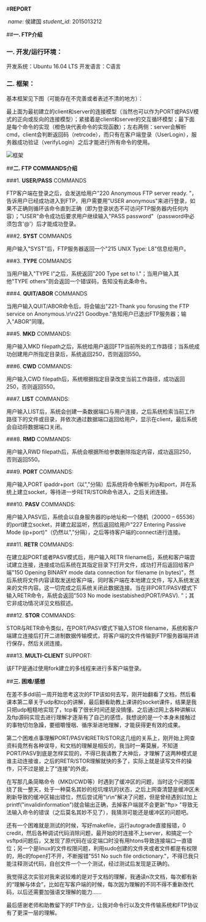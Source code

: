 #**REPORT**

​                                                                                                                                               *name*: 侯建国    *student_id*: 2015013212

##**一. FTP介绍**

### 一. 开发/运行环境：

开发系统：Ubuntu 16.04 LTS       开发语言：C语言

### 二. 框架：

基本框架见下图（可能存在不完善或者表述不清的地方）：

最上面为最初建立的client和server的连接模型（当然也可以作为PORT或PASV模式的正向或反向的连接模型）；紧接着是client和server的交互循环模型；最下面是每个命令的实现（橙色块代表命令的实现函数）；左右两侧：server会解析cmd，client会判断返回码（retrcode），而只有在客户端登录（UserLogin），服务器成功验证（verifyLogin）之后才能进行所有命令的使用。

![框架](C:\Users\hjg\Desktop\2017年秋季学期\计算机与网络体系结构(1)\框架.png)

##**二. FTP COMMANDS介绍**

###1. **USER/PASS** COMMANDS

FTP客户端在登录之后，会发送给用户"220 Anonymous FTP server ready. "，告诉用户已经成功进入到FTP，用户需要用"USER anonymous"来进行登录，如果不正确则循环该命令直到正确（即为登录状态不可访问FTP服务器内任何内容）；"USER"命令成功后要求用户继续输入"PASS password"（password中必须包含'@'）后才能成功登录。

###2. **SYST** COMMANDS

用户输入"SYST"后，FTP服务器返回一个"215 UNIX Type: L8"信息给用户。

###3. **TYPE** COMMANDS

当用户输入"TYPE I"之后，系统返回"200 Type set to I."；当用户输入其他"TYPE others"则会返回一个错误码，告知没有此条命令。

###4. **QUIT/ABOR** COMMANDS

当用户输入QUIT/ABOR命令后，将会输出"221-Thank you forusing the FTP service on Anonymous.\r\n221 Goodbye."告知用户已退出FTP服务器；输入"ABOR"同理。

###5. **MKD** COMMANDS:

用户输入MKD filepath之后，系统给用户返回FTP当前所处的工作路径；当系统成功创建用户所指定目录后，系统返回250，否则返回550。

###6. **CWD** COMMANDS:

用户输入CWD filepath后，系统根据指定目录改变当前工作路径，成功返回250，否则返回550。

###7. **LIST**  COMMANDS:

用户输入LIST后，系统会创建一条数据端口与用户连接，之后系统检索当前工作路径下的文件或目录，并依次通过数据端口返回给用户，显示在client，最后系统会自动将数据端口关闭。

###8. **RMD** COMMANDS:

用户输入RWD filepath后，系统会根据所给参数删除指定内容，成功返回250，否则返回550。

###9. **PORT** COMMANDS:

用户输入PORT ipaddr+port（以","分隔）后系统将命令解析为ip和port，并在系统上建立socket，等待进一步RETR/STOR命令进入，之后关闭连接。

###10. **PASV** COMMANDS:

用户输入PASV后，系统会以自身服务器的ip地址和一个随机（20000 – 65536）的port建立socket，并建立起监听，然后返回给用户"227 Entering Passive Mode (ip+port)"（仍然以","分隔），之后等待客户端的connect进行连接。

###11. **RETR** COMMANDS:

在建立起PORT或者PASV模式后，用户输入RETR filename后，系统和客户端尝试建立连接，连接成功后系统在其指定目录下打开文件，成功打开后返回给客户端"150 Opening BINARY mode data connection for filename (n bytes)"，然后系统将文件内容读取发送给客户端，同时客户端在本地建立文件，写入系统发送来的文件内容。这一切完成之后系统关闭此数据连接。当在非PORT/PASV模式下输入RETR命令，系统会返回"503 No mode isestabished(PORT/PASV). "；其它非成功情况详见文档叙述。

###12. **STOR** COMMANDS:

STOR与RETR命令类似，在PORT/PASV模式下输入STOR filename，系统和客户端建立连接后打开二进制数据传输模式，将客户端的文件传输到FTP服务器端并进行保存，然后关闭连接。

###13. **MULTI-CLIENT** SUPPORT:

该FTP是通过使用fork建立的多线程来进行多客户端登录。

##**三. 困难/感想**

在差不多ddl前一周开始思考这次的FTP该如何去写，刚开始翻看了文档，然后看课本第二章关于udp和tcp的讲解，最后翻看助教上课讲的socket课件，结果是我只把udp粗糙地实现了，tcp看了很长时间还是没搞懂。之后通过网上各种讲解以及ftp源码实现去进行理解才逐渐有了自己的感悟，我想说的是一个本身未接触过的事物切勿急躁，要细嚼慢咽、循序渐进地理解，才能获得更有效的成果。

第二个困难点事理解PORT/PASV和RETR/STOR这几组的关系上，刚开始上网查资料竟然有各种误导，和文档的理解是相反的，我当时一筹莫展，不知道PORT/PASV到底是怎样实现的，不得已我请教了大神后，才理解了这两种模式是谁主动连接谁，之后的RETR/STOR理解就快的多了，实际上就是读写文件的操作，只不过是披上了“连接”的外皮。

在写那几条简略命令（MKD/CWD等）时遇到了缓冲区的问题，当时这个问题围绕了我一整天，处于一种莫名其妙的挖坑埋坑的状态，之后上网查清楚是缓冲区未刷新导致的缓冲区输出错位，然后尝试用"\r\n"解决了问题，但是曾经遇到过加上printf("invalidinformation")就会输出正确，去掉客户端就不会更新"ftp> "导致无法输入命令的错误（之后莫名其妙不见了），我猜测可能还是缓冲区的问题吧。

还有一个困难就是测试的时候，写好makefile，运行autograde直接报错，0 credit，然后各种调试代码消除问题，最开始的时连接不上server，和搞定一个vsftpd问题后，又发现了原代码在设定端口时没有用htons导致连接端口一直错位；另一个是linux的文件权限问题，利用sudo创建的文件夹或者文件都是有权限的，用c的fopen打不开，不断报错"551 No such file ordictionary."，不得已我只能注释测试代码，自创文件一个一个测试，经过测试后发现是正确的。

我觉得这次实验对我来说较难的是对于文档的理解，我通读n次文档，每次都有新的“理解与体会”，比如在写客户端的时候，每次因为理解的不同不得不重新改代码，以后还需要加强语文理解的能力……

最后感谢老师和助教留下的FTP作业，让我对命令行以及文件传输系统和FTP协议有了更深一层的理解。